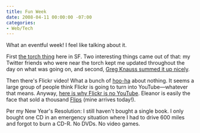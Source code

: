 ```yaml
---
title: Fun Week
date: 2008-04-11 00:00:00 -07:00
categories:
- Web/Tech
---
```


<p>What an eventful week! I feel like talking about it. </p>

<p>First <a href="http://www.sfgate.com/cgi-bin/article.cgi?f=/c/a/2008/04/10/MNDS102IIM.DTL&amp;hw=torch&amp;sn=001&amp;sc=1000">the torch thing</a> here in SF. Two interesting things came out of that: my Twitter friends who were near the torch kept me updated throughout the day on what was going on, and second, <a href="http://twitter.com/gknauss/statuses/786115640">Greg Knauss summed it up nicely</a>. </p>

<p>Then there's Flickr video! What a bunch of <a href="http://flickr.com/groups/no_video/pool/">hoo-ha</a> about nothing. It seems a large group of people think Flickr is going to turn into YouTube&#8212;whatever that means. Anyway, <a href="http://flickr.com/photos/merlin/2400535838/">here is why Flickr is no YouTube</a>. Eleanor is easily the face that sold a thousand <a href="http://www.theflip.com/products_flip_ultra.shtml">Flips</a> (mine arrives today!).</p>

<p>Per my New Year's Resolution: I still haven't bought a single book. I only bought one CD in an emergency situation where I had to drive 600 miles and forgot to burn a CD-R. No DVDs. No video games. </p>
